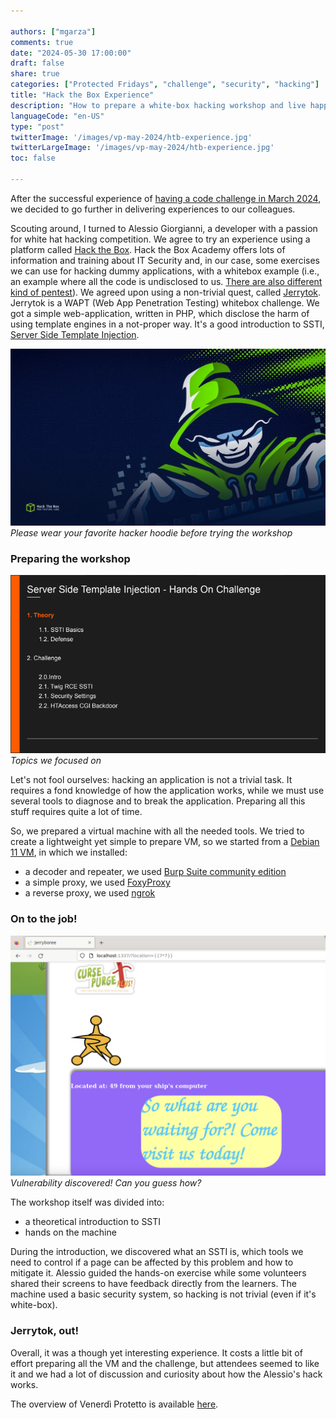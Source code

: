```yaml
---

authors: ["mgarza"]
comments: true
date: "2024-05-30 17:00:00"
draft: false
share: true
categories: ["Protected Fridays", "challenge", "security", "hacking"]
title: "Hack the Box Experience"
description: "How to prepare a white-box hacking workshop and live happily ever after"
languageCode: "en-US"
type: "post"
twitterImage: '/images/vp-may-2024/htb-experience.jpg'
twitterLargeImage: '/images/vp-may-2024/htb-experience.jpg'
toc: false

---
```


After the successful experience of [having a code challenge in March 2024](https://engineering.facile.it/blog/eng/v-protetto8-3-2024/ "Previously, on Venerdì Protetto... a code challenge!"), we decided to go further in delivering experiences to our colleagues.

Scouting around, I turned to Alessio Giorgianni, a developer with a passion for white hat hacking competition. We agree to try an experience using a platform called [Hack the Box](https://academy.hackthebox.com/). Hack the Box Academy offers lots of information and training about IT Security and, in our case, some exercises we can use for hacking dummy applications, with a whitebox example (i.e., an example where all the code is undisclosed to us. [There are also different kind of pentest](https://www.eccouncil.org/cybersecurity-exchange/penetration-testing/black-box-gray-box-and-white-box-penetration-testing-importance-and-uses/#:~:text=Objectives%3A%20Black%2Dbox%20testers%20seek,somewhere%20between%20these%20two%20extremes)). We agreed upon using a non-trivial quest, called [Jerrytok](https://www.hackthebox.com/achievement/challenge/48545/638). Jerrytok is a WAPT (Web App Penetration Testing) whitebox challenge. We got a simple web-application, written in PHP, which disclose the harm of using template engines in a not-proper way. It's a good introduction to SSTI, [Server Side Template Injection](https://portswigger.net/web-security/server-side-template-injection).

![Please wear your favorite hacker hoodie before trying the workshop]( /static/images/vp-may-2024/hack-the-box-v0-a56fw7h8a2aa1.webp "Hack the Box Wallpaper")
*Please wear your favorite hacker hoodie before trying the workshop*


### Preparing the workshop


![Topics of the workshop](/static/images/vp-may-2024/topics.png "Topics of the workshop")
*Topics we focused on*

Let's not fool ourselves: hacking an application is not a trivial task. It requires a fond knowledge of how the application works, while we must use several tools to diagnose and to break the application. Preparing all this stuff requires quite a lot of time.

So, we prepared a virtual machine with all the needed tools. We tried to create a lightweight yet simple to prepare VM, so we started from a [Debian 11 VM](https://mac.getutm.app/gallery/debian-11-ldxe), in which we installed:  

- a decoder and repeater, we used [Burp Suite community edition](https://portswigger.net/burp/communitydownload)
- a simple proxy, we used [FoxyProxy](https://getfoxyproxy.org/)
- a reverse proxy, we used [ngrok](https://ngrok.com/) 

### On to the job!

![Vulnerability discovered! Can you guess how?]( /static/images/vp-may-2024/vulnerability.png "JerryTok vulnerability disclosed") 
*Vulnerability discovered! Can you guess how?*

The workshop itself was divided into:

- a theoretical introduction to SSTI
- hands on the machine

During the introduction, we discovered what an SSTI is, which tools we need to control if a page can be affected by this problem and how to mitigate it.
Alessio guided the hands-on exercise while some volunteers shared their screens to have feedback directly from the learners. The machine used a basic security system, so hacking is not trivial (even if it's white-box).

### Jerrytok, out!

Overall, it was a though yet interesting experience. It costs a little bit of effort preparing all the VM and the challenge, but attendees seemed to like it and we had a lot of discussion and curiosity about how the Alessio's hack works.

The overview of Venerdì Protetto is available [here](https://engineering.facile.it/blog/eng/v-protetto/).

